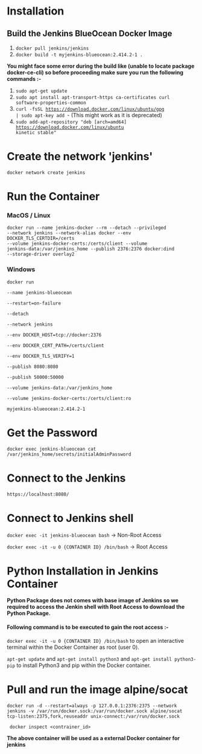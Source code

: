 Installation
============

## Build the Jenkins BlueOcean Docker Image

1. <code>docker pull jenkins/jenkins</code>
2. <code>docker build -t myjenkins-blueocean:2.414.2-1 .</code>

**__You might face some error during  the build like (unable to locate package docker-ce-cli) so before proceeding make sure you run the following commands :-__**

1. <code>sudo apt-get update</code>
2. <code>sudo apt install apt-transport-https ca-certificates curl software-properties-common</code>
3. <code>curl -fsSL https://download.docker.com/linux/ubuntu/gpg | sudo apt-key add </code>-  (This might work as it is deprecated)
4. <code>sudo add-apt-repository "deb [arch=amd64] https://download.docker.com/linux/ubuntu kinetic stable"</code>

Create the network 'jenkins'
============================

<code>docker network create jenkins</code>


Run the Container
===================

### MacOS / Linux


<code>docker run
--name jenkins-docker
--rm
--detach
--privileged
--network jenkins
--network-alias docker
--env DOCKER_TLS_CERTDIR=/certs
--volume jenkins-docker-certs:/certs/client
--volume jenkins-data:/var/jenkins_home
--publish 2376:2376
docker:dind
--storage-driver overlay2</code>


### Windows

<code>docker run \
  --name jenkins-blueocean \
  --restart=on-failure \
  --detach \
  --network jenkins \
  --env DOCKER_HOST=tcp://docker:2376 \
  --env DOCKER_CERT_PATH=/certs/client \
  --env DOCKER_TLS_VERIFY=1 \
  --publish 8080:8080 \
  --publish 50000:50000 \
  --volume jenkins-data:/var/jenkins_home \
  --volume jenkins-docker-certs:/certs/client:ro \
  myjenkins-blueocean:2.414.2-1</code>


Get the Password
================

<code>docker exec jenkins-blueocean cat /var/jenkins_home/secrets/initialAdminPassword</code>

Connect to the Jenkins
======================

<code>https://localhost:8080/</code>

Connect to Jenkins shell
========================

<code>docker exec -it jenkins-blueocean bash</code> -> Non-Root Access

<code>docker exec -it -u 0 {CONTAINER ID} /bin/bash</code> -> Root Access

Python Installation in Jenkins Container
========================================

**__Python Package does not comes with base image of Jenkins so we required to access the Jenkin shell with Root Access to download the Python Package.__**

#### Following command is to be executed to gain the root access :- ####
   

<code>docker exec -it -u 0 {CONTAINER ID} /bin/bash</code> to open an interactive terminal within the Docker Container as root (user 0).

<code>apt-get update</code> and <code>apt-get install python3</code> and <code>apt-get install python3-pip</code> to install Python3 and pip within the Docker container.

Pull and run the image alpine/socat
===================================

<code>docker run -d --restart=always -p 127.0.0.1:2376:2375 --network jenkins -v /var/run/docker.sock:/var/run/docker.sock alpine/socat tcp-listen:2375,fork,reuseaddr unix-connect:/var/run/docker.sock
</code>

<code> docker inspect <contrainer_id> </code>

**The above container will be used as a external Docker container for jenkins** 




